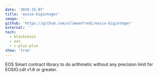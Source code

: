 ```yaml
---
date: '2019-25-07'
title: 'eosio-biginteger'
image: ''
github: 'https://github.com/allemanfredi/eosio-biginteger'
external: ''
tech:
  - blockchain
  - eos
  - c-plus-plus
show: 'true'
---
```


EOS Smart contract library to do arithmetic without any precision limit for EOSIO.cdt v1.6 or greater.
